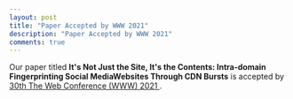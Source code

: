```yaml
---
layout: post
title: "Paper Accepted by WWW 2021"
description: "Paper Accepted by WWW 2021"
comments: true
---
```


Our paper titled <strong>It's Not Just the Site, It's the Contents: Intra-domain Fingerprinting Social MediaWebsites Through CDN Bursts</strong> is accepted by
<a href="https://www2021.thewebconf.org/"> 30th The Web Conference (WWW) 2021 </a>. 

